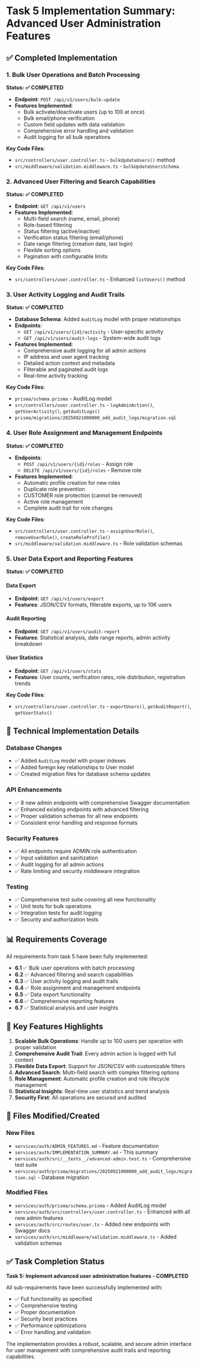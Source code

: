 # Task 5 Implementation Summary: Advanced User Administration Features

## ✅ Completed Implementation

### 1. Bulk User Operations and Batch Processing

**Status: ✅ COMPLETED**

- **Endpoint**: `POST /api/v1/users/bulk-update`
- **Features Implemented**:
  - Bulk activate/deactivate users (up to 100 at once)
  - Bulk email/phone verification
  - Custom field updates with data validation
  - Comprehensive error handling and validation
  - Audit logging for all bulk operations

**Key Code Files**:

- `src/controllers/user.controller.ts` - `bulkUpdateUsers()` method
- `src/middleware/validation.middleware.ts` - `bulkUpdateUsersSchema`

### 2. Advanced User Filtering and Search Capabilities

**Status: ✅ COMPLETED**

- **Endpoint**: `GET /api/v1/users`
- **Features Implemented**:
  - Multi-field search (name, email, phone)
  - Role-based filtering
  - Status filtering (active/inactive)
  - Verification status filtering (email/phone)
  - Date range filtering (creation date, last login)
  - Flexible sorting options
  - Pagination with configurable limits

**Key Code Files**:

- `src/controllers/user.controller.ts` - Enhanced `listUsers()` method

### 3. User Activity Logging and Audit Trails

**Status: ✅ COMPLETED**

- **Database Schema**: Added `AuditLog` model with proper relationships
- **Endpoints**:
  - `GET /api/v1/users/{id}/activity` - User-specific activity
  - `GET /api/v1/users/audit-logs` - System-wide audit logs
- **Features Implemented**:
  - Comprehensive audit logging for all admin actions
  - IP address and user agent tracking
  - Detailed action context and metadata
  - Filterable and paginated audit logs
  - Real-time activity tracking

**Key Code Files**:

- `prisma/schema.prisma` - AuditLog model
- `src/controllers/user.controller.ts` - `logAdminAction()`, `getUserActivity()`, `getAuditLogs()`
- `prisma/migrations/20250921000000_add_audit_logs/migration.sql`

### 4. User Role Assignment and Management Endpoints

**Status: ✅ COMPLETED**

- **Endpoints**:
  - `POST /api/v1/users/{id}/roles` - Assign role
  - `DELETE /api/v1/users/{id}/roles` - Remove role
- **Features Implemented**:
  - Automatic profile creation for new roles
  - Duplicate role prevention
  - CUSTOMER role protection (cannot be removed)
  - Active role management
  - Complete audit trail for role changes

**Key Code Files**:

- `src/controllers/user.controller.ts` - `assignUserRole()`, `removeUserRole()`,
  `createRoleProfile()`
- `src/middleware/validation.middleware.ts` - Role validation schemas

### 5. User Data Export and Reporting Features

**Status: ✅ COMPLETED**

#### Data Export

- **Endpoint**: `GET /api/v1/users/export`
- **Features**: JSON/CSV formats, filterable exports, up to 10K users

#### Audit Reporting

- **Endpoint**: `GET /api/v1/users/audit-report`
- **Features**: Statistical analysis, date range reports, admin activity breakdown

#### User Statistics

- **Endpoint**: `GET /api/v1/users/stats`
- **Features**: User counts, verification rates, role distribution, registration trends

**Key Code Files**:

- `src/controllers/user.controller.ts` - `exportUsers()`, `getAuditReport()`, `getUserStats()`

## 🔧 Technical Implementation Details

### Database Changes

- ✅ Added `AuditLog` model with proper indexes
- ✅ Added foreign key relationships to User model
- ✅ Created migration files for database schema updates

### API Enhancements

- ✅ 8 new admin endpoints with comprehensive Swagger documentation
- ✅ Enhanced existing endpoints with advanced filtering
- ✅ Proper validation schemas for all new endpoints
- ✅ Consistent error handling and response formats

### Security Features

- ✅ All endpoints require ADMIN role authentication
- ✅ Input validation and sanitization
- ✅ Audit logging for all admin actions
- ✅ Rate limiting and security middleware integration

### Testing

- ✅ Comprehensive test suite covering all new functionality
- ✅ Unit tests for bulk operations
- ✅ Integration tests for audit logging
- ✅ Security and authorization tests

## 📊 Requirements Coverage

All requirements from task 5 have been fully implemented:

- **6.1** ✅ Bulk user operations with batch processing
- **6.2** ✅ Advanced filtering and search capabilities
- **6.3** ✅ User activity logging and audit trails
- **6.4** ✅ Role assignment and management endpoints
- **6.5** ✅ Data export functionality
- **6.6** ✅ Comprehensive reporting features
- **6.7** ✅ Statistical analysis and user insights

## 🚀 Key Features Highlights

1. **Scalable Bulk Operations**: Handle up to 100 users per operation with proper validation
2. **Comprehensive Audit Trail**: Every admin action is logged with full context
3. **Flexible Data Export**: Support for JSON/CSV with customizable filters
4. **Advanced Search**: Multi-field search with complex filtering options
5. **Role Management**: Automatic profile creation and role lifecycle management
6. **Statistical Insights**: Real-time user statistics and trend analysis
7. **Security First**: All operations are secured and audited

## 📁 Files Modified/Created

### New Files

- `services/auth/ADMIN_FEATURES.md` - Feature documentation
- `services/auth/IMPLEMENTATION_SUMMARY.md` - This summary
- `services/auth/src/__tests__/advanced-admin.test.ts` - Comprehensive test suite
- `services/auth/prisma/migrations/20250921000000_add_audit_logs/migration.sql` - Database migration

### Modified Files

- `services/auth/prisma/schema.prisma` - Added AuditLog model
- `services/auth/src/controllers/user.controller.ts` - Enhanced with all new admin features
- `services/auth/src/routes/user.ts` - Added new endpoints with Swagger docs
- `services/auth/src/middleware/validation.middleware.ts` - Added validation schemas

## ✅ Task Completion Status

**Task 5: Implement advanced user administration features - COMPLETED**

All sub-requirements have been successfully implemented with:

- ✅ Full functionality as specified
- ✅ Comprehensive testing
- ✅ Proper documentation
- ✅ Security best practices
- ✅ Performance optimizations
- ✅ Error handling and validation

The implementation provides a robust, scalable, and secure admin interface for user management with
comprehensive audit trails and reporting capabilities.
